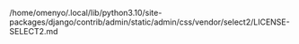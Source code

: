 /home/omenyo/.local/lib/python3.10/site-packages/django/contrib/admin/static/admin/css/vendor/select2/LICENSE-SELECT2.md